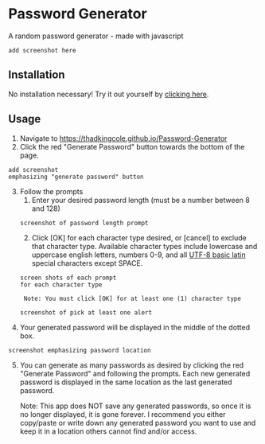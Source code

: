 # Password Generator
A random password generator - made with javascript

```
add screenshot here
```

## Installation

No installation necessary! Try it out yourself by [clicking here](https://thadkingcole.github.io/Password-Generator/).

## Usage

1. Navigate to https://thadkingcole.github.io/Password-Generator
2. Click the red "Generate Password" button towards the bottom of the page.
```
add screenshot
emphasizing "generate password" button
```
3. Follow the prompts
    1. Enter your desired password length (must be a number between 8 and 128)
    ```
    screenshot of password length prompt
    ```
    2. Click [OK] for each character type desired, or [cancel] to exclude that character type. Available character types include lowercase and uppercase english letters, numbers 0-9, and all [UTF-8 basic latin](https://www.w3schools.com/charsets/ref_utf_basic_latin.asp) special characters except SPACE.
    ```
    screen shots of each prompt
    for each character type
    ```
        Note: You must click [OK] for at least one (1) character type
    ```
    screenshot of pick at least one alert
    ```
4. Your generated password will be displayed in the middle of the dotted box.
```
screenshot emphasizing password location
```
5. You can generate as many passwords as desired by clicking the red "Generate Password" and following the prompts. Each new generated password is displayed in the same location as the last generated password.

    Note: This app does NOT save any generated passwords, so once it is no longer displayed, it is gone forever. I recommend you either copy/paste or write down any generated password you want to use and keep it in a location others cannot find and/or access.
